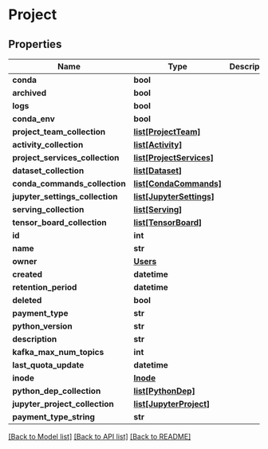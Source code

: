 # Project

## Properties
Name | Type | Description | Notes
------------ | ------------- | ------------- | -------------
**conda** | **bool** |  | [optional] 
**archived** | **bool** |  | [optional] 
**logs** | **bool** |  | [optional] 
**conda_env** | **bool** |  | [optional] 
**project_team_collection** | [**list[ProjectTeam]**](ProjectTeam.md) |  | [optional] 
**activity_collection** | [**list[Activity]**](Activity.md) |  | [optional] 
**project_services_collection** | [**list[ProjectServices]**](ProjectServices.md) |  | [optional] 
**dataset_collection** | [**list[Dataset]**](Dataset.md) |  | [optional] 
**conda_commands_collection** | [**list[CondaCommands]**](CondaCommands.md) |  | [optional] 
**jupyter_settings_collection** | [**list[JupyterSettings]**](JupyterSettings.md) |  | [optional] 
**serving_collection** | [**list[Serving]**](Serving.md) |  | [optional] 
**tensor_board_collection** | [**list[TensorBoard]**](TensorBoard.md) |  | [optional] 
**id** | **int** |  | [optional] 
**name** | **str** |  | 
**owner** | [**Users**](Users.md) |  | [optional] 
**created** | **datetime** |  | 
**retention_period** | **datetime** |  | [optional] 
**deleted** | **bool** |  | [optional] 
**payment_type** | **str** |  | 
**python_version** | **str** |  | [optional] 
**description** | **str** |  | [optional] 
**kafka_max_num_topics** | **int** |  | 
**last_quota_update** | **datetime** |  | 
**inode** | [**Inode**](Inode.md) |  | [optional] 
**python_dep_collection** | [**list[PythonDep]**](PythonDep.md) |  | [optional] 
**jupyter_project_collection** | [**list[JupyterProject]**](JupyterProject.md) |  | [optional] 
**payment_type_string** | **str** |  | [optional] 

[[Back to Model list]](../README.md#documentation-for-models) [[Back to API list]](../README.md#documentation-for-api-endpoints) [[Back to README]](../README.md)

